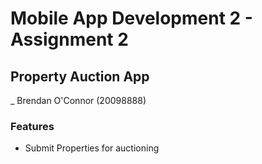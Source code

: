 # Mobile App Development 2 - Assignment 2
## Property Auction App
_ Brendan O'Connor (20098888)

### Features
- Submit Properties for auctioning